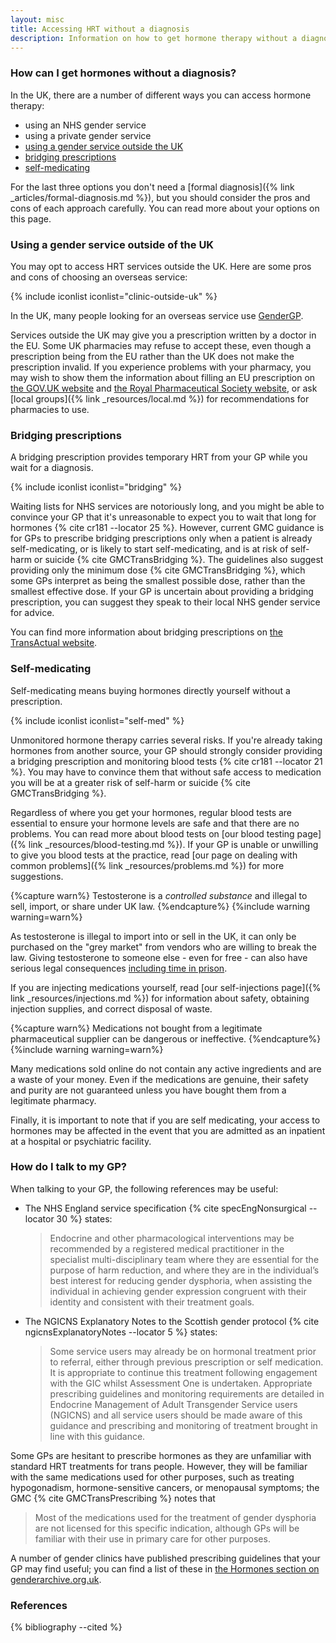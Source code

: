 ```yaml
---
layout: misc
title: Accessing HRT without a diagnosis 
description: Information on how to get hormone therapy without a diagnosis
---
```


### How can I get hormones without a diagnosis?

In the UK, there are a number of different ways you can access hormone therapy:

- using an NHS gender service
- using a private gender service
- [using a gender service outside the UK](#using-a-gender-service-outside-of-the-uk)
- [bridging prescriptions](#bridging-prescriptions)
- [self-medicating](#self-medicating)

For the last three options you don't need a [formal diagnosis]({% link _articles/formal-diagnosis.md %}), but you should consider the pros and cons of each approach carefully. You can read more about your options on this page.

### Using a gender service outside of the UK

You may opt to access HRT services outside the UK. Here are some pros and cons of choosing an overseas service:

{% include iconlist iconlist="clinic-outside-uk" %}

In the UK, many people looking for an overseas service use [GenderGP](https://www.gendergp.com/). 

Services outside the UK may give you a prescription written by a doctor in the EU. Some UK pharmacies may refuse to accept these, even though a prescription being from the EU rather than the UK does not make the prescription invalid. If you experience problems with your pharmacy, you may wish to show them the information about filling an EU prescription on [the GOV.UK website](https://www.gov.uk/guidance/prescriptions-issued-in-the-eea-and-switzerland-guidance-for-pharmacists) and [the Royal Pharmaceutical Society website](https://www.rpharms.com/about-us/news/details/Prescriptions-issued-in-the-EEA-and-Switzerland-guidance-for-pharmacists), or ask [local groups]({% link _resources/local.md %}) for recommendations for pharmacies to use.

### Bridging prescriptions

A bridging prescription provides temporary HRT from your GP while you wait for a diagnosis.

{% include iconlist iconlist="bridging" %}

Waiting lists for NHS services are notoriously long, and you might be able to convince your GP that it's unreasonable to expect you to wait that long for hormones {% cite cr181 --locator 25 %}. However, current GMC guidance is for GPs to prescribe bridging prescriptions only when a patient is already self-medicating, or is likely to start self-medicating, and is at risk of self-harm or suicide {% cite GMCTransBridging %}. The guidelines also suggest providing only the minimum dose {% cite GMCTransBridging %}, which some GPs interpret as being the smallest possible dose, rather than the smallest effective dose. If your GP is uncertain about providing a bridging prescription, you can suggest they speak to their local NHS gender service for advice.

You can find more information about bridging prescriptions on [the TransActual website](https://www.transactual.org.uk/bridging-prescriptions).

### Self-medicating

Self-medicating means buying hormones directly yourself without a prescription.

{% include iconlist iconlist="self-med" %}

Unmonitored hormone therapy carries several risks. If you're already taking hormones from another source, your GP should strongly consider providing a bridging prescription and monitoring blood tests {% cite cr181 --locator 21 %}. You may have to convince them that without safe access to medication you will be at a greater risk of self-harm or suicide {% cite GMCTransBridging %}.

Regardless of where you get your hormones, regular blood tests are essential to ensure your hormone levels are safe and that there are no problems. You can read more about blood tests on [our blood testing page]({% link _resources/blood-testing.md %}). If your GP is unable or unwilling to give you blood tests at the practice, read [our page on dealing with common problems]({% link _resources/problems.md %}) for more suggestions.

{%capture warn%}
Testosterone is a *controlled substance* and illegal to sell, import, or share under UK law.
{%endcapture%}
{%include warning warning=warn%}

As testosterone is illegal to import into or sell in the UK, it can only be purchased on the "grey market" from vendors who are willing to break the law. Giving testosterone to someone else - even for free - can also have serious legal consequences [including time in prison](https://www.gov.uk/penalties-drug-possession-dealing).

If you are injecting medications yourself, read [our self-injections page]({% link _resources/injections.md %}) for information about safety, obtaining injection supplies, and correct disposal of waste.

{%capture warn%}
Medications not bought from a legitimate pharmaceutical supplier can be dangerous or ineffective.
{%endcapture%}
{%include warning warning=warn%}

Many medications sold online do not contain any active ingredients and are a waste of your money. Even if the medications are genuine, their safety and purity are not guaranteed unless you have bought them from a legitimate pharmacy.

Finally, it is important to note that if you are self medicating, your access to hormones may be affected in the event that you are admitted as an inpatient at a hospital or psychiatric facility. 

### How do I talk to my GP?

When talking to your GP, the following references may be useful:

- The NHS England service specification {% cite specEngNonsurgical --locator 30 %} states:

  > Endocrine and other pharmacological interventions may be recommended by a registered medical practitioner in the specialist multi-disciplinary team where they are essential for the purpose of harm reduction, and where they are in the individual’s best interest for reducing gender dysphoria, when assisting the individual in achieving gender expression congruent with their identity and consistent with their treatment goals.

- The NGICNS Explanatory Notes to the Scottish gender protocol {% cite ngicnsExplanatoryNotes --locator 5 %} states:

  > Some service users may already be on hormonal treatment prior to referral, either through previous prescription or self medication. It is appropriate to continue this treatment following engagement with the GIC whilst Assessment One is undertaken. Appropriate prescribing guidelines and monitoring requirements are detailed in Endocrine Management of Adult Transgender Service users (NGICNS) and all service users should be made aware of this guidance and prescribing and monitoring of treatment brought in line with this guidance.

Some GPs are hesitant to prescribe hormones as they are unfamiliar with standard HRT treatments for trans people. However, they will be familiar with the same medications used for other purposes, such as treating hypogonadism, hormone-sensitive cancers, or menopausal symptoms; the GMC {% cite GMCTransPrescribing %} notes that

> Most of the medications used for the treatment of gender dysphoria are not licensed for this specific indication, although GPs will be familiar with their use in primary care for other purposes.

A number of gender clinics have published prescribing guidelines that your GP may find useful; you can find a list of these in [the Hormones section on genderarchive.org.uk](https://genderarchive.org.uk/tag/hormones/). 

### References

{% bibliography --cited %}
